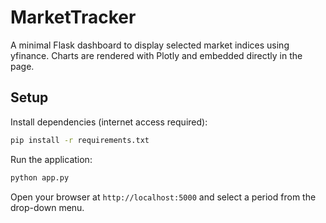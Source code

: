 # MarketTracker

A minimal Flask dashboard to display selected market indices using yfinance.
Charts are rendered with Plotly and embedded directly in the page.

## Setup

Install dependencies (internet access required):

```bash
pip install -r requirements.txt
```

Run the application:

```bash
python app.py
```

Open your browser at `http://localhost:5000` and select a period from the drop-down menu.
